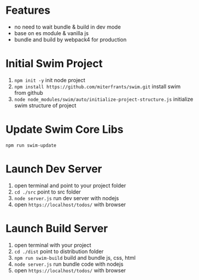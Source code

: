 # Features
- no need to wait bundle & build in dev mode
- base on es module & vanilla js
- bundle and build by webpack4 for production

# Initial Swim Project
1. `npm init -y` init node project
2. `npm install https://github.com/miterfrants/swim.git` install swim from github
3. `node node_modules/swim/auto/initialize-project-structure.js` initialize swim structure of project

# Update Swim Core Libs
`npm run swim-update`

# Launch Dev Server
1. open terminal and point to your project folder
2. `cd ./src` point to src folder
3. `node server.js` run dev server with nodejs
4. open `https://localhost/todos/` with browser

# Launch Build Server
1. open terminal with your project
2. `cd ./dist` point to distribution folder
3. `npm run swim-build` build and bundle js, css, html
4. `node server.js` run bundle code with nodejs
5. open `https://localhost/todos/` with browser
